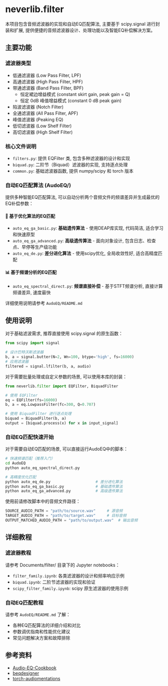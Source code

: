 # neverlib.filter

本项目包含音频滤波器的实现和自动EQ匹配算法, 主要基于 scipy.signal 进行封装和扩展, 提供便捷的音频滤波器设计、处理功能以及智能EQ补偿解决方案。

## 主要功能

### 滤波器类型
- 低通滤波器 (Low Pass Filter, LPF)
- 高通滤波器 (High Pass Filter, HPF)
- 带通滤波器 (Band Pass Filter, BPF)
  - 恒定裙边增益模式 (constant skirt gain, peak gain = Q)
  - 恒定 0dB 峰值增益模式 (constant 0 dB peak gain)
- 陷波滤波器 (Notch Filter)
- 全通滤波器 (All Pass Filter, APF)
- 峰值滤波器 (Peaking EQ)
- 低切滤波器 (Low Shelf Filter)
- 高切滤波器 (High Shelf Filter)

### 核心文件说明
- `filters.py`: 提供 EQFilter 类, 包含多种滤波器的设计和实现
- `biquad.py`: 二阶节（Biquad）滤波器的实现, 支持逐点处理
- `common.py`: 基础滤波器函数, 提供 numpy/scipy 和 torch 版本

### 自动EQ匹配算法 (AudoEQ/)
提供多种智能EQ匹配算法, 可以自动分析两个音频文件的频谱差异并生成最优的EQ补偿参数：

#### 🧬 基于优化算法的EQ匹配
- `auto_eq_ga_basic.py`: **基础遗传算法** - 使用DEAP库实现, 代码简洁, 适合学习和快速原型
- `auto_eq_ga_advanced.py`: **高级遗传算法** - 面向对象设计, 包含日志、检查点、早停等生产级功能
- `auto_eq_de.py`: **差分进化算法** - 使用scipy优化, 全局收敛性好, 适合高精度匹配

#### 📊 基于频谱分析的EQ匹配
- `auto_eq_spectral_direct.py`: **频谱直接补偿** - 基于STFT频谱分析, 直接计算频谱差异, 速度最快

详细使用说明请参考 `AudoEQ/README.md`

## 使用说明

对于基础滤波需求, 推荐直接使用 scipy.signal 的原生函数：
```python
from scipy import signal

# 设计巴特沃斯滤波器
b, a = signal.butter(N=2, Wn=100, btype='high', fs=16000)
# 应用滤波器
filtered = signal.lfilter(b, a, audio)
```

对于需要批量处理或自定义参数的场景, 可以使用本库的封装：
```python
from neverlib.filter import EQFilter, BiquadFilter

# 使用 EQFilter
eq = EQFilter(fs=16000)
b, a = eq.LowpassFilter(fc=300, Q=0.707)

# 使用 BiquadFilter 进行逐点处理
biquad = BiquadFilter(b, a)
output = [biquad.process(x) for x in input_signal]
```

### 自动EQ匹配快速开始

对于需要自动EQ匹配的场景, 可以直接运行AudoEQ中的脚本：

```bash
# 快速频谱匹配（推荐入门）
cd AudoEQ
python auto_eq_spectral_direct.py

# 高精度优化匹配
python auto_eq_de.py                    # 差分进化算法
python auto_eq_ga_basic.py              # 基础遗传算法  
python auto_eq_ga_advanced.py           # 高级遗传算法
```

使用前请修改脚本中的音频文件路径：
```python
SOURCE_AUDIO_PATH = "path/to/source.wav"     # 源音频
TARGET_AUDIO_PATH = "path/to/target.wav"     # 目标音频
OUTPUT_MATCHED_AUDIO_PATH = "path/to/output.wav"  # 输出音频
```

## 详细教程

### 滤波器教程
请参考 Documents/filter/ 目录下的 Jupyter notebooks：
- `filter_family.ipynb`: 各类滤波器的设计和频率响应示例
- `biquad.ipynb`: 二阶节滤波器的实现和验证
- `scipy_filter_family.ipynb`: scipy 原生滤波器的使用示例

### 自动EQ匹配教程
请参考 `AudoEQ/README.md` 了解：
- 各种EQ匹配算法的详细介绍和对比
- 参数调优指南和性能优化建议
- 常见问题解决方案和故障排除

## 参考资料
- [Audio-EQ-Cookbook](http://www.musicdsp.org/files/Audio-EQ-Cookbook.txt)
- [beqdesigner](https://github.com/3ll3d00d/beqdesigner)
- [torch-audiomentations](https://github.com/iver56/torch-audiomentations)